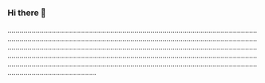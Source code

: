 ### Hi there 👋

........................................................................................................................................................................................................................................................................................................................................................................................................................................................................................................................................................................................................................................................................................